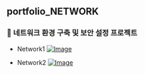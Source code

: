 ## portfolio_NETWORK

### 📌 네트워크 환경 구축 및 보안 설정 프로젝트


- Network1
[![Image](https://github.com/user-attachments/assets/781aa068-34fc-4a6c-a8c0-250b354cde86)](https://github.com/Jung2023/portfolio_NETWORK/blob/main/network1.md)



- Network2
[![Image](https://github.com/user-attachments/assets/3454b6db-1962-400d-9620-32073736f2ad)](https://github.com/Jung2023/portfolio_NETWORK/blob/main/network2.md)
